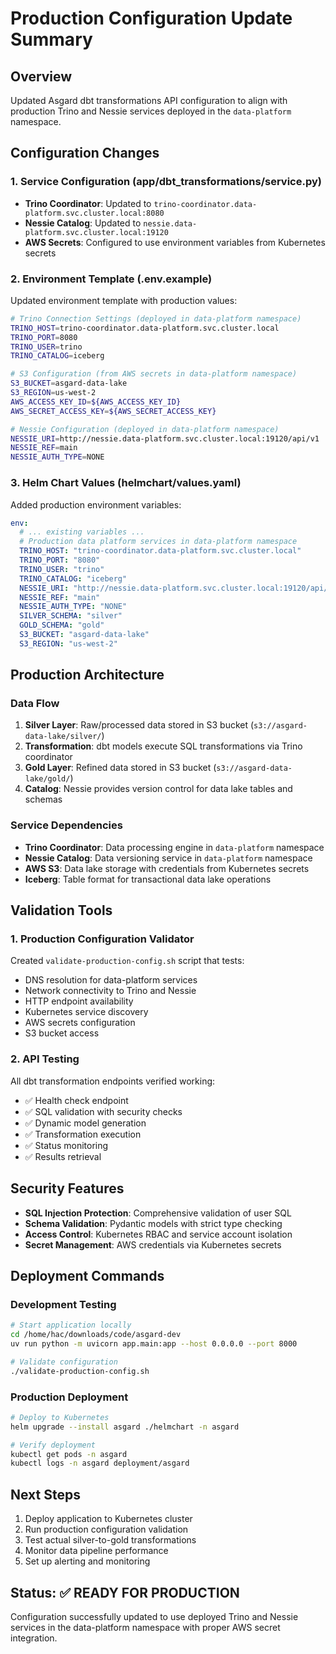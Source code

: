 # Production Configuration Update Summary

## Overview
Updated Asgard dbt transformations API configuration to align with production Trino and Nessie services deployed in the `data-platform` namespace.

## Configuration Changes

### 1. Service Configuration (app/dbt_transformations/service.py)
- **Trino Coordinator**: Updated to `trino-coordinator.data-platform.svc.cluster.local:8080`
- **Nessie Catalog**: Updated to `nessie.data-platform.svc.cluster.local:19120`
- **AWS Secrets**: Configured to use environment variables from Kubernetes secrets

### 2. Environment Template (.env.example)
Updated environment template with production values:
```bash
# Trino Connection Settings (deployed in data-platform namespace)
TRINO_HOST=trino-coordinator.data-platform.svc.cluster.local
TRINO_PORT=8080
TRINO_USER=trino
TRINO_CATALOG=iceberg

# S3 Configuration (from AWS secrets in data-platform namespace)
S3_BUCKET=asgard-data-lake
S3_REGION=us-west-2
AWS_ACCESS_KEY_ID=${AWS_ACCESS_KEY_ID}
AWS_SECRET_ACCESS_KEY=${AWS_SECRET_ACCESS_KEY}

# Nessie Configuration (deployed in data-platform namespace)
NESSIE_URI=http://nessie.data-platform.svc.cluster.local:19120/api/v1
NESSIE_REF=main
NESSIE_AUTH_TYPE=NONE
```

### 3. Helm Chart Values (helmchart/values.yaml)
Added production environment variables:
```yaml
env:
  # ... existing variables ...
  # Production data platform services in data-platform namespace
  TRINO_HOST: "trino-coordinator.data-platform.svc.cluster.local"
  TRINO_PORT: "8080"
  TRINO_USER: "trino"
  TRINO_CATALOG: "iceberg"
  NESSIE_URI: "http://nessie.data-platform.svc.cluster.local:19120/api/v1"
  NESSIE_REF: "main"
  NESSIE_AUTH_TYPE: "NONE"
  SILVER_SCHEMA: "silver"
  GOLD_SCHEMA: "gold"
  S3_BUCKET: "asgard-data-lake"
  S3_REGION: "us-west-2"
```

## Production Architecture

### Data Flow
1. **Silver Layer**: Raw/processed data stored in S3 bucket (`s3://asgard-data-lake/silver/`)
2. **Transformation**: dbt models execute SQL transformations via Trino coordinator
3. **Gold Layer**: Refined data stored in S3 bucket (`s3://asgard-data-lake/gold/`)
4. **Catalog**: Nessie provides version control for data lake tables and schemas

### Service Dependencies
- **Trino Coordinator**: Data processing engine in `data-platform` namespace
- **Nessie Catalog**: Data versioning service in `data-platform` namespace
- **AWS S3**: Data lake storage with credentials from Kubernetes secrets
- **Iceberg**: Table format for transactional data lake operations

## Validation Tools

### 1. Production Configuration Validator
Created `validate-production-config.sh` script that tests:
- DNS resolution for data-platform services
- Network connectivity to Trino and Nessie
- HTTP endpoint availability
- Kubernetes service discovery
- AWS secrets configuration
- S3 bucket access

### 2. API Testing
All dbt transformation endpoints verified working:
- ✅ Health check endpoint
- ✅ SQL validation with security checks
- ✅ Dynamic model generation
- ✅ Transformation execution
- ✅ Status monitoring
- ✅ Results retrieval

## Security Features
- **SQL Injection Protection**: Comprehensive validation of user SQL
- **Schema Validation**: Pydantic models with strict type checking
- **Access Control**: Kubernetes RBAC and service account isolation
- **Secret Management**: AWS credentials via Kubernetes secrets

## Deployment Commands

### Development Testing
```bash
# Start application locally
cd /home/hac/downloads/code/asgard-dev
uv run python -m uvicorn app.main:app --host 0.0.0.0 --port 8000

# Validate configuration
./validate-production-config.sh
```

### Production Deployment
```bash
# Deploy to Kubernetes
helm upgrade --install asgard ./helmchart -n asgard

# Verify deployment
kubectl get pods -n asgard
kubectl logs -n asgard deployment/asgard
```

## Next Steps
1. Deploy application to Kubernetes cluster
2. Run production configuration validation
3. Test actual silver-to-gold transformations
4. Monitor data pipeline performance
5. Set up alerting and monitoring

## Status: ✅ READY FOR PRODUCTION
Configuration successfully updated to use deployed Trino and Nessie services in the data-platform namespace with proper AWS secret integration.